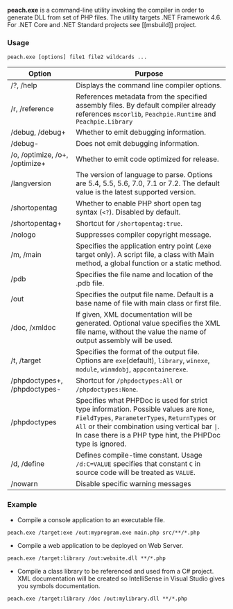 **peach.exe** is a command-line utility invoking the compiler in order to generate DLL from set of PHP files. The utility targets .NET Framework 4.6. For .NET Core and .NET Standard projects see [[msbuild]] project.

### Usage
`peach.exe [options] file1 file2 wildcards ...`

|Option|Purpose|
|---|---|
|/?, /help|Displays the command line compiler options.|
|/r, /reference|References metadata from the specified assembly files. By default compiler already references `mscorlib`, `Peachpie.Runtime` and `Peachpie.Library`|
|/debug, /debug+|Whether to emit debugging information.|
|/debug-|Does not emit debugging information.|
|/o, /optimize, /o+, /optimize+|Whether to emit code optimized for release.|
|/langversion|The version of language to parse. Options are 5.4, 5.5, 5.6, 7.0, 7.1 or 7.2. The default value is the latest supported version.|
|/shortopentag|Whether to enable PHP short open tag syntax (`<?`). Disabled by default.|
|/shortopentag+|Shortcut for `/shortopentag:true`.|
|/nologo|Suppresses compiler copyright message.|
|/m, /main|Specifies the application entry point (.exe target only). A script file, a class with Main method, a global function or a static method.|
|/pdb|Specifies the file name and location of the .pdb file.|
|/out|Specifies the output file name. Default is a base name of file with main class or first file.|
|/doc, /xmldoc|If given, XML documentation will be generated. Optional value specifies the XML file name, without the value the name of output assembly will be used.|
|/t, /target|Specifies the format of the output file. Options are `exe`(default), `library`, `winexe`, `module`,  `winmdobj`, `appcontainerexe`.|
|/phpdoctypes+, /phpdoctypes-|Shortcut for `/phpdoctypes:All` or `/phpdoctypes:None`.|
|/phpdoctypes|Specifies what PHPDoc is used for strict type information. Possible values are `None`, `FieldTypes`, `ParameterTypes`, `ReturnTypes` or `All` or their combination using vertical bar `\|`. In case there is a PHP type hint, the PHPDoc type is ignored.|
|/d, /define|Defines compile-time constant. Usage `/d:C=VALUE` specifies that constant `C` in source code will be treated as `VALUE`.|
|/nowarn|Disable specific warning messages|

### Example
* Compile a console application to an executable file.

`peach.exe /target:exe /out:myprogram.exe main.php src/**/*.php`

* Compile a web application to be deployed on Web Server.

`peach.exe /target:library /out:website.dll **/*.php`

* Compile a class library to be referenced and used from a C# project. XML documentation will be created so IntelliSense in Visual Studio gives you symbols documentation.

`peach.exe /target:library /doc /out:mylibrary.dll **/*.php`